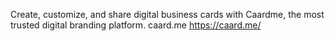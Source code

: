 Create, customize, and share digital business cards with Caardme, the most trusted digital branding platform.
caard.me
https://caard.me/
